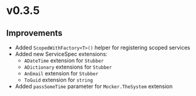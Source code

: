 # v0.3.5

## Improvements

- Added `ScopedWithFactory<T>()` helper for registering scoped services
- Added new ServiceSpec extensions:
  - `ADateTime` extension for `Stubber`
  - `ADictionary` extensions for `Stubber`
  - `AnEmail` extension for `Stubber`
  - `ToGuid` extension for `string`
- Added `passSomeTime` parameter for `Mocker.TheSystem` extension
